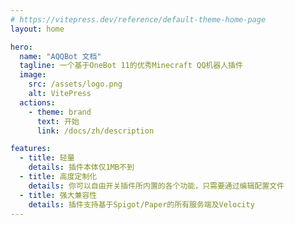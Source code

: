 ```yaml
---
# https://vitepress.dev/reference/default-theme-home-page
layout: home

hero:
  name: "AQQBot 文档"
  tagline: 一个基于OneBot 11的优秀Minecraft QQ机器人插件
  image:
    src: /assets/logo.png
    alt: VitePress
  actions:
    - theme: brand
      text: 开始
      link: /docs/zh/description

features:
  - title: 轻量
    details: 插件本体仅1MB不到
  - title: 高度定制化
    details: 你可以自由开关插件所内置的各个功能，只需要通过编辑配置文件
  - title: 强大兼容性
    details: 插件支持基于Spigot/Paper的所有服务端及Velocity
---
```



